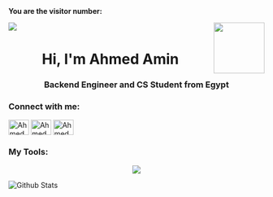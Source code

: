 

  <br><br>
**You are the visitor number:**

<p>
  <a href="https://count.getloli.com/"><img src="https://count.getloli.com/get/@:Estoda"></a>
  <img src="https://media.giphy.com/media/M9gbBd9nbDrOTu1Mqx/giphy.gif" align="right" width="100"/>
</p>

<h1 align="center">Hi, I'm Ahmed Amin</h1>
<h3 align="center">Backend Engineer and CS Student from Egypt</h3>

<h3 align="left">Connect with me:</h3>
<p align="left">
<a href="https://x.com/AhmedAmin82253" target="_blank"><img align="center" src="https://raw.githubusercontent.com/rahuldkjain/github-profile-readme-generator/master/src/images/icons/Social/twitter.svg" alt="Ahmed Amin" height="30" width="40" /></a>
<a href="https://www.linkedin.com/in/ahmed-amin-b9393a26a/" target="_blank"><img align="center" src="https://raw.githubusercontent.com/rahuldkjain/github-profile-readme-generator/master/src/images/icons/Social/linked-in-alt.svg" alt="Ahmed Amin" height="30" width="40" /></a>
<a href="https://www.facebook.com/profile.php?id=100065012503698" target="_blank"><img align="center" src="https://raw.githubusercontent.com/rahuldkjain/github-profile-readme-generator/master/src/images/icons/Social/facebook.svg" alt="Ahmed Amin" height="30" width="40" /></a>
</p>

<h3>My Tools:</h3>
<p align="center">
  <a href="https://www.linkedin.com/in/ahmed-amin-b9393a26a/" target="_blank">
    <img src="https://skillicons.dev/icons?i=windows,ubuntu,linux,kali,powershell,bash,git,github,md,html,css,docker,postman,py,flask,c,vim,vscode,pycharm,discord,stackoverflow,figma,gmail,cpp,django,java,mongodb,mysql,sql" />
  </a>
</p>
  
  ![Github Stats](https://github-readme-stats.vercel.app/api?username=Estoda&bg_color=1e1e1e,3d3d5c,5a2a68&title_color=fff&text_color=fff)
